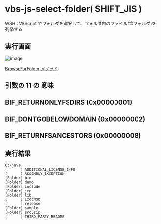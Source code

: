 # vbs-js-select-folder( SHIFT_JIS )
WSH : VBScript でフォルダを選択して、フォルダ内のファイル(含フォルダ)を列挙する

## 実行画面
![image](https://user-images.githubusercontent.com/1501327/131621428-5438ea0f-f814-42a6-b5bb-d1f51d75a509.png)

[BrowseForFolder メソッド](https://docs.microsoft.com/ja-jp/windows/win32/shell/ishelldispatch-browseforfolder)

## 引数の 11 の 意味
BIF_RETURNONLYFSDIRS (0x00000001)
--
BIF_DONTGOBELOWDOMAIN (0x00000002)
--
BIF_RETURNFSANCESTORS (0x00000008)
--
## 実行結果
```
C:\java
[      ] ADDITIONAL_LICENSE_INFO
[      ] ASSEMBLY_EXCEPTION     
[Folder] bin
[Folder] demo
[Folder] include
[Folder] jre
[Folder] lib
[      ] LICENSE
[      ] release
[Folder] sample
[Folder] src.zip
[      ] THIRD_PARTY_README     
```

